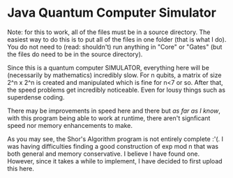# Java Quantum Computer Simulator
Note: for this to work, all of the files must be in a source directory. The easiest way to do this is to put all of the files in one folder (that is what I do). You do not need to (read: shouldn't) run anything in "Core" or "Gates" (but the files do need to be in the source directory).

Since this is a quantum computer SIMULATOR, everything here will be (necessarily by mathematics) incredibly slow. For n qubits, a matrix of size 2^n x 2^n is created and manipulated which is fine for n<7 or so. After that, the speed problems get incredibly noticeable. Even for lousy things such as superdense coding.

There may be improvements in speed here and there but _as far as I know_, with this program being able to work at runtime, there aren't signficant speed nor memory enhancements to make.

As you may see, the Shor's Algorithm program is not entirely complete :'(. I was having difficulties finding a good construction of exp mod n that was both general and memory conservative. I believe I have found one. However, since it takes a while to implement, I have decided to first upload this here.
